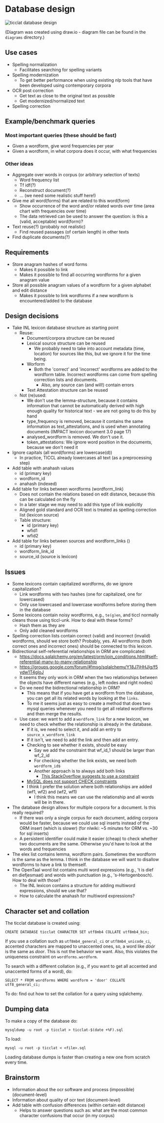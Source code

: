 # Database design

![ticclat database design](img/ticclat.png "ticclat database design")

(Diagram was created using draw.io - diagram file can be found in the `diagrams` directory.)

## Use cases

* Spelling normalization
	- Facilitates searching for spelling variants
* Spelling modernization
	- To get better performance when using existing nlp tools that have been
	  developed using contemporary corpora
* OCR post correction
	- Get text as close to the original text as possible
	- Get modernized/normalized text
* Spelling correction

## Example/benchmark queries

### Most important queries (these should be fast)

* Given a wordform, give word frequencies per year
* Given a wordform, in what corpora does it occur, with what frequencies

### Other ideas

* Aggregate over words in corpus (or arbitrary selection of texts)
	- Word frequency list
	- Tf idf(?)
	- Reconstruct document(?)
	- ... (we need some realistic stuff here!)
* Give me all word(forms) that are related to this word(form)
	- Show occurrence of the word and/or related words over time (area chart with frequencies over time)
	- The data retrieved can be used to answer the question: is this a (valid, acceptable) word(form)?
* Text reuse(?) (probably not realistic)
	- Find reused passages (of certain length) in other texts
* Find duplicate documents(?)

## Requirements

* Store anagram hashes of word forms
	- Makes it possible to link
	- Makes it possible to find all occurring wordforms for a given anagram value
* Store all possible anagram values of a wordform for a given alphabet and edit distance
	- Makes it possible to link wordforms if a new wordform is encountered/added to the database

## Design decisions

* Take INL lexicon database structure as starting point
	- Reuse:
		- Document/corpora structure can be reused
		- Lexical source structure can be reused
			- We probably need to take into account metadata (time, location) for sources like this, but we ignore it for the time being.
		- Worform
			- Both the 'correct' and 'incorrect' wordforms are added to the wordform table. Incorrect wordforms can come from spelling correction lists and documents.
				- Also, any source can (and will!) contain errors
		- Text Attestation structure can be reused
	- Not (re)used:
		- We don't use the lemma-structure, because it contains information that cannot be automatically derived with high enough quality for historical text - we are not going to do this by hand
		- type_frequency is removed, because it contains the same information as text_attestations, and is used when annotating documents (IMPACT lexicon document 3.0 page 17)
		- analysed_wordform is removed. We don't use it.
		- token_attestations: We ignore word position in the documents, because we don't need it
* Ignore capitals (all word(forms) are lowercase(d))
	- In practice, TICCL already lowercases all text (as a preprocessing step)
* Add table with anahash values
	- id (primary key)
	- wordform_id
	- anahash (indexed)
* Add table for links between wordforms (wordform_link)
	- Does not contain the relations based on edit distance, because this can be calculated on the fly
	- In a later stage we may need to add this type of link explicitly
	- Aligned gold standard and OCR text is treated as spelling correction list (lexicon source)
	- Table structure:
		- id (primary key)
		- wfid1
		- wfid2
* Add table for links between sources and wordform_links ()
	- id (primary key)
	- wordform_link_id
	- source_id (source is lexicon)

## Issues

* Some lexicons contain capitalized wordforms, do we ignore capitalization?
	- Link wordforms with two hashes (one for capitalized, one for lowercased)
	- Only use lowercased and lowercase wordforms before storing them in the database
* Some lexicons contain noisy wordforms, e.g., `te(g)en`, and ticcl normally cleans those using ticcl-unk. How to deal with these forms?
	- Hash them as they are
	- Only add cleaned wordforms
* Spelling correction lists contain correct (valid) and incorrect (invalid) wordforms, should we store both? Probably, yes. All wordforms (both correct ones and incorrect ones) should be connected to this lexicon.
* Bidirectional self-referential relationships in ORM are complicated:
	- https://docs.sqlalchemy.org/en/latest/orm/join_conditions.html#self-referential-many-to-many-relationship
	- https://groups.google.com/forum/#!msg/sqlalchemy/Y18J7jHHJlg/f5ydw1T4gloJ
	- It seems they only work in ORM when the two relationships between the objects have different names (e.g., left nodes and right nodes)
	- Do we need the bidirectional relationship in ORM?
		- This means that if you have get a wordform from the database, you can get all its related words by looking at the `links`.
		- To me it seems just as easy to create a method that does two mysql queries whenever you need to get all related wordforms and then merge the results.
	- Use case: we want to add a `wordform_link` for a new lexicon, we need to check whether the relationship is already in the database.
		- If it is, we need to select it, and add an entry to `source_x_wordform_link`
		- If it isn't, we need to add the link and then add an entry.
		- Checking to see whether it exists, should be easy
			- Say we add the constraint that wf_id_1 should be larger than wf_2_id
			- For checking whether the link exists, we need both `wordform_id`s
			- Another approach is to always add both links
				- [This StackOverflow suggests to use a constraint](https://stackoverflow.com/questions/10807900/how-to-store-bidirectional-relationships-in-a-rdbms-like-mysql)
		- [MySQL does not support CHECK constraints](https://stackoverflow.com/questions/2115497/check-constraint-in-mysql-is-not-working)
		- I think I prefer the solution where both relationships are added (wf1, wf2) and (wf2, wf1)
			- I think this means we can use the relationship and all words will be in there.
* The database design allows for multiple corpora for a document. Is this really required?
	- If there was only a single corpus for each document, adding corpora would be faster, because we could use sql inserts instead of the ORM insert (which is slower) (for nlwiki: ~5 minutes for ORM vs. ~30 for sql inserts)
	- A persistent identifier could make it easier (cheap) to check whether two documents are the same. Otherwise you'd have to look at the words and frequencies
* The elex list contains lemma, wordform pairs. Sometimes the wordform is the same as the lemma. I think in the database we will want to disallow wordforms to have a link to themself.
* The OpenTaal word list contains multi word expressions (e.g., 't is dief en diefjesmaat) and words with punctuation (e.g., 's-Hertogenbosch). How to deal with those?
	- The INL lexicon contains a structure for adding multiword expressions, should we use that?
	- How to calculate the anahash for multiword expressions?

## Character set and collation

The ticclat database is created using:

```
CREATE DATABASE ticclat CHARACTER SET utf8mb4 COLLATE utf8mb4_bin;
```

If you use a collation such as `utf8mb4_general_ci` or `utf8mb4_unicode_ci`,
accented characters are mapped to unaccented ones, so, a word like _dóór_ is the
same as _door_. This is not the behavior we want. Also, this violates the uniqueness
constraint on `wordforms.wordform`.

To search with a different collation (e.g., if you want to get all accented and
unaccented forms of a word), do:

```
SELECT * FROM wordforms WHERE wordform = 'door' COLLATE utf8_general_ci;
```

To do: find out how to set the collation for a query using sqlalchemy.

## Dumping data

To make a copy of the database do:

```
mysqldump -u root -p ticclat > ticclat-$(date +%F).sql
```

To load:

```
mysql -u root -p ticclat < <file>.sql
```

Loading database dumps is faster than creating a new one from scratch every time.

## Brainstorm

* Information about the ocr software and process (impossible) (document-level)
* Information about quality of ocr text (document-level)
* Add table with confusion differences (within certain edit distance)
	- Helps to answer questions such as: what are the most common character confusions that occur (in my corpus)
